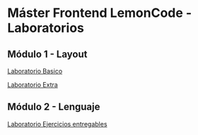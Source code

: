 # Máster Frontend LemonCode - Laboratorios

## Módulo 1 - Layout
[Laboratorio Basico](https://github.com/R4NU54/Master-Frontend-Lemoncode/tree/main/01-layout/Basico)

[Laboratorio Extra](https://github.com/R4NU54/Master-Frontend-Lemoncode/tree/main/01-layout/Extra)

## Módulo 2 - Lenguaje
[Laboratorio  Ejercicios entregables](https://github.com/R4NU54/Master-Frontend-Lemoncode/tree/main/02-lenguajes/entregables)
